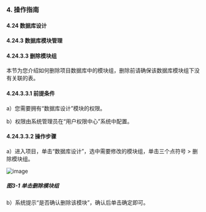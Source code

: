 ### 4. 操作指南

#### 4.24 数据库设计

#### 4.24.3 数据库模块管理

#### 4.24.3.3 删除模块组

本节为您介绍如何删除项目数据库中的模块组，删除前请确保该数据库模块组下没有关联的表。

#### 4.24.3.3.1 前提条件

a）您需要拥有“数据库设计”模块的权限。

b）权限由系统管理员在“用户权限中心”系统中配置。

#### 4.24.3.3.2 操作步骤

a）进入项目，单击“数据库设计”，选中需要修改的模块组，单击三个点符号 > 删除模块组。

![image](https://user-images.githubusercontent.com/79617492/200522368-451404af-7e5a-4d27-922a-3b2d8cb99deb.png)

##### 图3-1 单击删除模块组

b）系统提示“是否确认删除该模块”，确认后单击确定即可。

